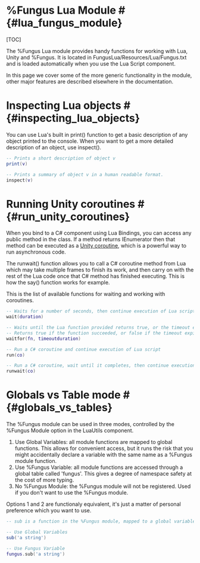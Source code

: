 # %Fungus Lua Module # {#lua_fungus_module}
[TOC]

The %Fungus Lua module provides handy functions for working with Lua, Unity and %Fungus. It is located in FungusLua/Resources/Lua/Fungus.txt and is loaded automatically when you use the Lua Script component.

In this page we cover some of the more generic functionality in the module, other major features are described elsewhere in the documentation.

# Inspecting Lua objects # {#inspecting_lua_objects}

You can use Lua's built in print() function to get a basic description of any object printed to the console. When you want to get a more detailed description of an object, use inspect().

```lua
-- Prints a short description of object v
print(v)

-- Prints a summary of object v in a human readable format.
inspect(v)
```

# Running Unity coroutines # {#run_unity_coroutines}

When you bind to a C# component using Lua Bindings, you can access any public method in the class. If a method returns IEnumerator then that method can be executed as a [Unity coroutine], which is a powerful way to run asynchronous code. 

The runwait() function allows you to call a C# coroutine method from Lua which may take multiple frames to finish its work, and then carry on with the rest of the Lua code once that C# method has finished executing. This is how the say() function works for example.

This is the list of available functions for waiting and working with coroutines.

```lua
-- Waits for a number of seconds, then continue execution of Lua script
wait(duration)

-- Waits until the Lua function provided returns true, or the timeout expires.
-- Returns true if the function succeeded, or false if the timeout expired
waitfor(fn, timeoutduration)

-- Run a C# coroutine and continue execution of Lua script
run(co)

-- Run a C# coroutine, wait until it completes, then continue execution of Lua script
runwait(co)
```

# Globals vs Table mode # {#globals_vs_tables}

The %Fungus module can be used in three modes, controlled by the %Fungus Module option in the LuaUtils component.  

1. Use Global Variables: all module functions are mapped to global functions. This allows for convenient access, but it runs the risk that you might accidentally declare a variable with the same name as a %Fungus module function.
2. Use %Fungus Variable: all module functions are accessed through a global table called 'fungus'. This gives a degree of namespace safety at the cost of more typing. 
3. No %Fungus Module: the %Fungus module will not be registered. Used if you don't want to use the %Fungus module.

Options 1 and 2 are functionaly equivalent, it's just a matter of personal preference which you want to use.

```lua
-- sub is a function in the %Fungus module, mapped to a global variable

-- Use Global Variables
sub('a string')

-- Use Fungus Variable
fungus.sub('a string')
```

[Unity coroutine]: http://docs.unity3d.com/Manual/Coroutines.html